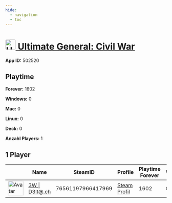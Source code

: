 ```yaml
---
hide:
  - navigation
  - toc
---
```

#  <a href="https://steamdb.info/app/502520"><img src="https://media.steampowered.com/steamcommunity/public/images/apps/502520/ccb1a390ce1da1a960e78f52f443df75ee50db39.jpg" alt="Ultimate General: Civil War" style="width:32px;height:32px;border-radius:4px;" /> Ultimate General: Civil War</a>

**App ID:** 502520

## Playtime

**Forever:** 1602

**Windows:** 0

**Mac:** 0

**Linux:** 0

**Deck:** 0

**Anzahl Players:** 1
## 1 Player

<table id="charts-table" class="display" style="width:100%">
            <thead>
                <tr>
                    <th></th>
                    <th>Name</th>
                    <th>SteamID</th>
                    <th>Profile</th>
                    <th>Playtime Forever</th>
                    <th>Windows</th>
                    <th>Mac</th>
                    <th>Linux</th>
                    <th>Deck</th>
                    <th>Last Played</th>
                    <th>Playtime 2 Weeks</th>
                </tr>
            </thead>
            <tbody>
        <tr>
<td><a href="https://steamcommunity.com/id/3wd3lta/" target="_blank"><img src="https://avatars.steamstatic.com/363ea361fc7ff2a14a2a780a5e15e66cee03e434_full.jpg" alt="Avatar" style="width:48px;height:48px;border-radius:4px;"></a></td><td><a href="/player/76561197966417969">3W | D3lt@.ch</a></td><td>76561197966417969</td><td><a href="https://steamcommunity.com/id/3wd3lta/" target="_blank">Steam Profil</a></td><td>1602</td><td>0</td><td>0</td><td>0</td><td>0</td><td>1545066781</td><td></td></tr>
</tbody>
</table>
